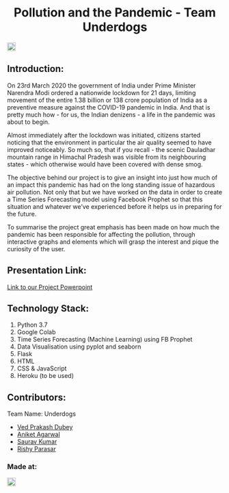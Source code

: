 <h1 align="center">Pollution and the Pandemic - Team Underdogs</h1>
<p align="center">
</p>

<a href="https://hack36.com"> <img src="http://bit.ly/BuiltAtHack36" height=20px> </a>


## Introduction:
  On 23rd March 2020 the government of India under Prime Minister Narendra Modi ordered a nationwide lockdown for 21 days, limiting movement of the entire
  1.38 billion or 138 crore population of India as a preventive measure against the COVID-19 pandemic in India.
  And that is pretty much how - for us, the Indian denizens - a life in the pandemic was about to begin.

  Almost immediately after the lockdown was initiated, citizens started noticing that the environment in particular the air quality seemed to have improved
  noticeably. So much so, that if you recall - the scenic Dauladhar mountain range in Himachal Pradesh was visible from its neighbouring states - which
  otherwise would have been covered with dense smog. 

  The objective behind our project is to give an insight into just how much of an impact this pandemic has had on the long standing issue of hazardous air
  pollution. Not only that but we have worked on the data in order to create a Time Series Forecasting model using Facebook Prophet so that this situation
  and whatever we’ve experienced before it helps us in preparing for the future.

  To summarise the project great emphasis has been made on how much the pandemic has been responsible for affecting the pollution, through interactive
  graphs and elements which will grasp the interest and pique the curiosity of the user.
  
## Presentation Link:
  <a href="https://docs.google.com/presentation/d/e/2PACX-1vQ400j2Niy0FIFqiOGZYAcd_lRCbE2EEwsUbUKEuJeW3rvN02_ZvFho6NglqgxWmX2eLzmaaBTtrKpB/pub?start=true&loop=true&delayms=3000"> Link to our Project Powerpoint</a>

## Technology Stack:
  1) Python 3.7
  2) Google Colab
  3) Time Series Forecasting (Machine Learning) using FB Prophet
  4) Data Visualisation using pyplot and seaborn
  5) Flask
  6) HTML
  7) CSS & JavaScript
  9) Heroku (to be used)
  

## Contributors:

Team Name: Underdogs

* [Ved Prakash Dubey](https://github.com/VedPDubey)
* [Aniket Agarwal](https://github.com/Aniket0920)
* [Saurav Kumar](https://github.com/Lucifer8729)
* [Rishy Parasar](...)


### Made at:
<a href="https://hack36.com"> <img src="http://bit.ly/BuiltAtHack36" height=20px> </a>
